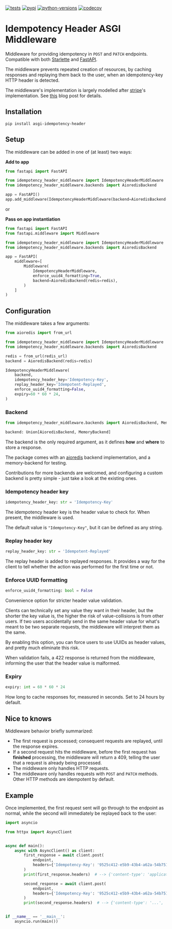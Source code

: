 [![tests](https://github.com/sondrelg/asgi-idempotency-header/actions/workflows/test.yml/badge.svg)](https://github.com/sondrelg/asgi-idempotency-header/actions/workflows/test.yml)
[![pypi](https://img.shields.io/pypi/v/asgi-idempotency-header.svg)](https://pypi.org/project/drf-openapi-tester/)
[![python-versions](https://img.shields.io/badge/python-3.8%2B-blue)](https://pypi.org/project/asgi-idempotency-header)
[![codecov](https://codecov.io/gh/sondrelg/asgi-idempotency-header/branch/main/graph/badge.svg?token=UOJTCSY8H7)](https://codecov.io/gh/sondrelg/asgi-idempotency-header)

# Idempotency Header ASGI Middleware

Middleware for providing idempotency in `POST` and `PATCH` endpoints. Compatible with
both [Starlette](https://github.com/encode/starlette) and [FastAPI](https://github.com/tiangolo/fastapi).

The middleware prevents repeated creation of resources, by caching responses and replaying them back to the user, when
an idempotency-key HTTP header is detected.

The middleware's implementation is largely modelled after [stripe](stripe.com)'s implementation.
See [this](https://stripe.com/blog/idempotency) blog post for details.

## Installation

```
pip install asgi-idempotency-header
```

## Setup

The middleware can be added in one of (at least) two ways:

**Add to app**

```python
from fastapi import FastAPI

from idempotency_header_middleware import IdempotencyHeaderMiddleware
from idempotency_header_middleware.backends import AioredisBackend

app = FastAPI()
app.add_middleware(IdempotencyHeaderMiddleware(backend=AioredisBackend(redis=redis)))
```

or

**Pass on app instantiation**

```python
from fastapi import FastAPI
from fastapi.middleware import Middleware

from idempotency_header_middleware import IdempotencyHeaderMiddleware
from idempotency_header_middleware.backends import AioredisBackend

app = FastAPI(
    middleware=[
        Middleware(
            IdempotencyHeaderMiddleware,
            enforce_uuid4_formatting=True,
            backend=AioredisBackend(redis=redis),
        )
    ]
)
```

## Configuration

The middleware takes a few arguments:

```python
from aioredis import from_url

from idempotency_header_middleware import IdempotencyHeaderMiddleware
from idempotency_header_middleware.backends import AioredisBackend

redis = from_url(redis_url)
backend = AioredisBackend(redis=redis)

IdempotencyHeaderMiddleware(
    backend,
    idempotency_header_key='Idempotency-Key',
    replay_header_key='Idempotent-Replayed',
    enforce_uuid4_formatting=False,
    expiry=60 * 60 * 24,
)
```

### Backend

```python
from idempotency_header_middleware.backends import AioredisBackend, MemoryBackend

backend: Union[AioredisBackend, MemoryBackend]
```

The backend is the only required argument, as it defines **how** and **where** to store a response.

The package comes with an [aioredis](https://github.com/aio-libs/aioredis-py) backend implementation, and a
memory-backend for testing.

Contributions for more backends are welcomed, and configuring a custom backend is pretty simple - just take a look at
the existing ones.

### Idempotency header key

```python
idempotency_header_key: str = 'Idempotency-Key'
```

The idempotency header key is the header value to check for. When present, the middleware is used.

The default value is `"Idempotency-Key"`, but it can be defined as any string.

### Replay header key

```python
replay_header_key: str = 'Idempotent-Replayed'
```

The replay header is added to replayed responses. It provides a way for the client to tell whether the action was
performed for the first time or not.

### Enforce UUID formatting

```python
enforce_uuid4_formatting: bool = False
```

Convenience option for stricter header value validation.

Clients can technically set any value they want in their header,
but the shorter the key value is, the higher the risk of value-collisions is from other users.
If two users accidentally send in the same header value for what's meant to be two separate requests,
the middleware will interpret them as the same.

By enabling this option, you can force users to use UUIDs as header values, and pretty much eliminate this risk.

When validation fails, a 422 response is returned from the middleware, informing the user that the header value is malformed.

### Expiry

```python
expiry: int = 60 * 60 * 24
```

How long to cache responses for, measured in seconds. Set to 24 hours by default.

## Nice to knows

Middleware behavior briefly summarized:

- The first request is processed; consequent requests are replayed, until the response expires.
- If a second request hits the middleware, before the first request has **finished** processing,
  the middleware will return a 409, telling the user that a request is already being processed.
- The middleware only handles HTTP requests.
- The middleware only handles requests with `POST` and `PATCH` methods. Other HTTP methods are idempotent by default.

## Example

Once implemented, the first request sent will go through to the endpoint as normal, while the second will immediately be
replayed back to the user:

```python
import asyncio

from httpx import AsyncClient


async def main():
    async with AsyncClient() as client:
        first_response = await client.post(
            endpoint,
            headers={'Idempotency-Key': '9525c412-e5b9-43b4-a62a-54b751fac989'}
        )
        print(first_response.headers)  # --> {'content-type': 'application/json'}

        second_response = await client.post(
            endpoint,
            headers={'Idempotency-Key': '9525c412-e5b9-43b4-a62a-54b751fac989'}
        )
        print(second_response.headers)  # --> {'content-type': '...', 'idempotent-replayed': true}


if __name__ == '__main__':
    asyncio.run(main())
```
